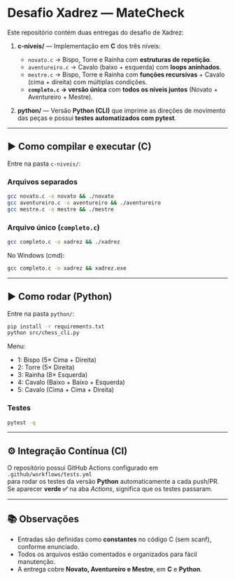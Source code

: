 # Desafio Xadrez — MateCheck

Este repositório contém duas entregas do desafio de Xadrez:

1. **c-niveis/** — Implementação em **C** dos três níveis:
   - `novato.c` → Bispo, Torre e Rainha com **estruturas de repetição**.
   - `aventureiro.c` → Cavalo (baixo + esquerda) com **loops aninhados**.
   - `mestre.c` → Bispo, Torre e Rainha com **funções recursivas** + Cavalo (cima + direita) com múltiplas condições.
   - **`completo.c` → versão única** com **todos os níveis juntos** (Novato + Aventureiro + Mestre).
   
2. **python/** — Versão **Python (CLI)** que imprime as direções de movimento das peças e possui **testes automatizados com pytest**.

---

## ▶️ Como compilar e executar (C)

Entre na pasta `c-niveis/`:

### Arquivos separados
```bash
gcc novato.c -o novato && ./novato
gcc aventureiro.c -o aventureiro && ./aventureiro
gcc mestre.c -o mestre && ./mestre
```

### Arquivo único (`completo.c`)
```bash
gcc completo.c -o xadrez && ./xadrez
```

No Windows (cmd):
```bat
gcc completo.c -o xadrez && xadrez.exe
```

---

## ▶️ Como rodar (Python)

Entre na pasta `python/`:

```bash
pip install -r requirements.txt
python src/chess_cli.py
```

Menu:
- 1: Bispo (5× Cima + Direita)
- 2: Torre (5× Direita)
- 3: Rainha (8× Esquerda)
- 4: Cavalo (Baixo + Baixo + Esquerda)
- 5: Cavalo (Cima + Cima + Direita)

### Testes
```bash
pytest -q
```

---

## ⚙️ Integração Contínua (CI)

O repositório possui GitHub Actions configurado em `.github/workflows/tests.yml`  
para rodar os testes da versão **Python** automaticamente a cada push/PR.  
Se aparecer **verde ✅** na aba *Actions*, significa que os testes passaram.

---

## 📚 Observações

- Entradas são definidas como **constantes** no código C (sem scanf), conforme enunciado.  
- Todos os arquivos estão comentados e organizados para fácil manutenção.  
- A entrega cobre **Novato, Aventureiro e Mestre**, em **C** e **Python**.
